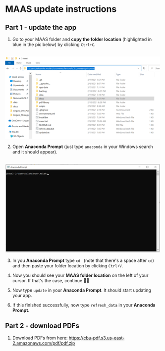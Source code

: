 # MAAS update instructions

## Part 1 - update the app

1. Go to your MAAS folder and **copy the folder location** (highlighted in blue in the pic below) by clicking `Ctrl+C`.
<br>
    <img src="https://github.com/AlxndrMlk/maas/raw/main/docs/folder_location.png" width="500">


2. Open **Anaconda Prompt** (just type `anaconda` in your Windows search and it should appear).
<br>
    <img src="https://github.com/AlxndrMlk/maas/raw/main/docs/anaconda_prompt.png" width="500">

3. In you **Anaconda Prompt** type `cd ` (note that there's a space after `cd`) and then paste your folder location by clicking `Ctrl+V`.

4. Now you should see your **MAAS folder location** on the left of your cursor. If that's the case, continue 👍🏼

5. Now type `update` in your **Anaconda Prompt**. It should start updating your app.

6. If this finished successfully, now type `refresh_data` in your **Anaconda Prompt**.

## Part 2 - download PDFs
1. Download PDFs from here: https://cbu-pdf.s3.us-east-2.amazonaws.com/pdf/pdf.zip 
